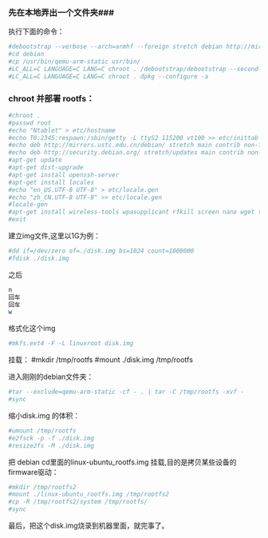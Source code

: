 ### 先在本地弄出一个文件夹###
执行下面的命令：
```bash
#debootstrap --verbose --arch=armhf --foreign stretch debian http://mirrors.ustc.edu.cn/debian/
#cd debian
#cp /usr/bin/qemu-arm-static usr/bin/
#LC_ALL=C LANGUAGE=C LANG=C chroot . /debootstrap/debootstrap --second-stage
#LC_ALL=C LANGUAGE=C LANG=C chroot . dpkg --configure -a
```


### chroot 并部署 rootfs： ###

```bash
#chroot .
#passwd root
#echo "Ntablet" > etc/hostname
#echo T0:2345:respawn:/sbin/getty -L ttyS2 115200 vt100 >> etc/inittab
#echo deb http://mirrors.ustc.edu.cn/debian/ stretch main contrib non-free > etc/apt/sources.list
#echo deb http://security.debian.org/ stretch/updates main contrib non-free >> etc/apt/sources.list
#apt-get update
#apt-get dist-upgrade
#apt-get install openssh-server
#apt-get install locales
#echo "en_US.UTF-8 UTF-8" > etc/locale.gen
#echo "zh_CN.UTF-8 UTF-8" >> etc/locale.gen
#locale-gen
#apt-get install wireless-tools wpasupplicant rfkill screen nano wget tar zip bluetooth blueman bluez bluez-tools libbluetooth-dev v4l-utils i2c-tools
#exit
```
建立img文件,这里以1G为例：
```bash
#dd if=/dev/zero of=./disk.img bs=1024 count=1000000
#fdisk ./disk.img
```
之后
```bash
n
回车
回车
w
```
格式化这个img
```bash
#mkfs.ext4 -F -L linuxroot disk.img
```

挂载：
#mkdir /tmp/rootfs
#mount ./disk.img /tmp/rootfs

进入刚刚的debian文件夹：
```bash
#tar --exclude=qemu-arm-static -cf - . | tar -C /tmp/rootfs -xvf -
#sync
```

缩小disk.img 的体积：
```bash
#umount /tmp/rootfs
#e2fsck -p -f ./disk.img
#resize2fs -M ./disk.img
```

把 debian cd里面的linux-ubuntu_rootfs.img 挂载,目的是拷贝某些设备的firmware驱动：
```bash
#mkdir /tmp/rootfs2
#mount ./linux-ubuntu_rootfs.img /tmp/rootfs2
#cp -R /tmp/rootfs2/system /tmp/rootfs/
#sync
```


最后，把这个disk.img烧录到机器里面，就完事了。

